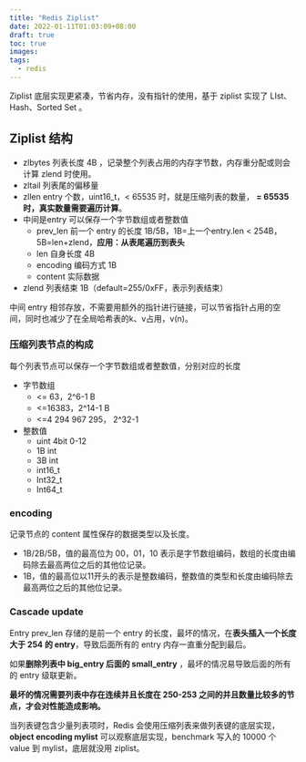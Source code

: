 ```yaml
---
title: "Redis Ziplist"
date: 2022-01-11T01:03:09+08:00
draft: true
toc: true
images:
tags: 
  - redis
---
```


Ziplist 底层实现更紧凑，节省内存，没有指针的使用，基于 ziplist 实现了 LIst、Hash、Sorted Set 。

## Ziplist 结构

- zlbytes 列表长度 4B ，记录整个列表占用的内存字节数，内存重分配或则会计算 zlend 时使用。
- zltail     列表尾的偏移量
- zllen  entry 个数，uint16_t，< 65535 时，就是压缩列表的数量， **= 65535 时，真实数量需要遍历计算**。
- 中间是entry     可以保存一个字节数组或者整数值
  - prev_len   前一个 entry 的长度 1B/5B，1B=上一个entry.len < 254B，5B=len+zlend，**应用：从表尾遍历到表头**
  - len            自身长度 4B
  - encoding 编码方式 1B
  - content   实际数据
- zlend 列表结束 1B（default=255/0xFF，表示列表结束）

中间 entry 相邻存放，不需要用额外的指针进行链接，可以节省指针占用的空间，同时也减少了在全局哈希表的k、v占用，v(n)。

### 压缩列表节点的构成

每个列表节点可以保存一个字节数组或者整数值，分别对应的长度

- 字节数组
  - <= 63，2^6-1 B
  - <=16383，2^14-1 B
  - <=4 294 967 295， 2^32-1
- 整数值
  - uint 4bit 0-12
  - 1B int
  - 3B int
  - int16_t
  - Int32_t
  - Int64_t

### encoding

记录节点的 content 属性保存的数据类型以及长度。

- 1B/2B/5B，值的最高位为 00，01，10 表示是字节数组编码，数组的长度由编码除去最高两位之后的其他位记录。
- 1B，值的最高位以11开头的表示是整数编码，整数值的类型和长度由编码除去最高两位之后的其他位记录。

### Cascade update

Entry prev_len 存储的是前一个 entry 的长度，最坏的情况，在**表头插入一个长度大于 254 的 entry**，导致后面所有的 entry 内存一直重分配到最后。

如果**删除列表中 big_entry 后面的 small_entry** ，最坏的情况易导致后面的所有的 entry 级联更新。

**最坏的情况需要列表中存在连续并且长度在 250-253 之间的并且数量比较多的节点，才会对性能造成影响。**

当列表键包含少量列表项时，Redis 会使用压缩列表来做列表键的底层实现， **object encoding mylist** 可以观察底层实现，benchmark 写入的 10000 个 value 到 mylist，底层就没用 ziplist。
